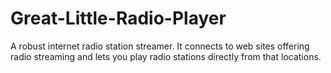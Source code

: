 Great-Little-Radio-Player
=========================

A robust internet radio station streamer. It connects to web sites offering radio streaming and lets you play radio stations directly from that locations.